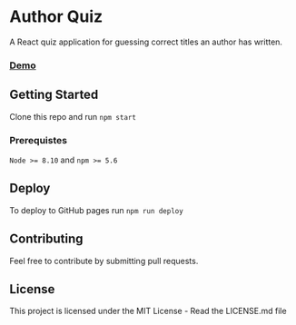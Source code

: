 # Author Quiz

A React quiz application for guessing correct titles an author has written.

### [Demo](https://goldenratio3.github.io/AuthorQuiz/)

## Getting Started

Clone this repo and run `npm start`

### Prerequistes

`Node >= 8.10` and `npm >= 5.6`

## Deploy

To deploy to GitHub pages run `npm run deploy`

## Contributing

Feel free to contribute by submitting pull requests.

## License

This project is licensed under the MIT License - Read the LICENSE.md file
